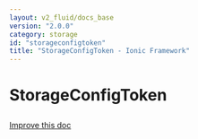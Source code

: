 ```yaml
---
layout: v2_fluid/docs_base
version: "2.0.0"
category: storage
id: "storageconfigtoken"
title: "StorageConfigToken - Ionic Framework"
---
```






<h1 class="api-title">
<a class="anchor" name="storage-config-token" href="#storage-config-token"></a>

StorageConfigToken




</h1>

<a class="improve-docs" href="http://github.com/driftyco/ionic/edit/master/src/storage.ts#L243">
Improve this doc
</a>






<!-- @usage tag -->


<!-- @property tags -->


<!-- instance methods on the class -->

<!-- related link --><!-- end content block -->


<!-- end body block -->

